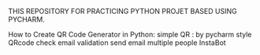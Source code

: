 THIS REPOSITORY FOR PRACTICING PYTHON PROJET BASED USING PYCHARM.


How to Create QR Code Generator in Python:
simple QR :
by pycharm
style QRcode
check email validation
send email multiple people
InstaBot
